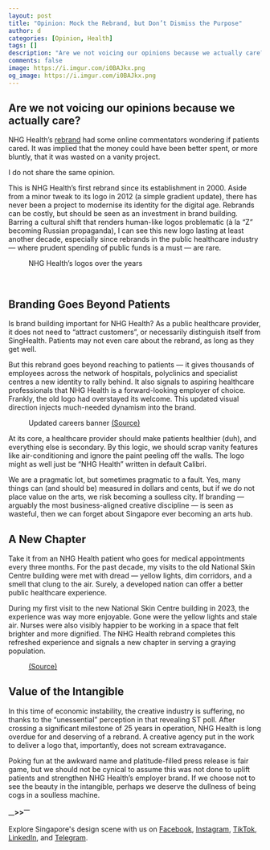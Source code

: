 ```yaml
---
layout: post
title: "Opinion: Mock the Rebrand, but Don’t Dismiss the Purpose"
author: d
categories: [Opinion, Health]
tags: []
description: "Are we not voicing our opinions because we actually care?"
comments: false
image: https://i.imgur.com/i0BAJkx.png
og_image: https://i.imgur.com/i0BAJkx.png
---
```


<h2>Are we not voicing our opinions because we actually care? </h2>

NHG Health’s <a href="https://www.designinsingapore.com/nhg-health-rebrand/" target="_blank">rebrand</a> had some online commentators wondering if patients cared. It was implied that the money could have been better spent, or more bluntly, that it was wasted on a vanity project.

I do not share the same opinion. 

This is NHG Health’s first rebrand since its establishment in 2000. Aside from a minor tweak to its logo in 2012 (a simple gradient update), there has never been a project to modernise its identity for the digital age. Rebrands can be costly, but should be seen as an investment in brand building. Barring a cultural shift that renders human-like logos problematic (à la “Z” becoming Russian propaganda), I can see this new logo lasting at least another decade, especially since rebrands in the public healthcare industry — where prudent spending of public funds is a must — are rare. 

<figure>
<img src="https://i.imgur.com/in4tX1U.png" alt="">
<figcaption>NHG Health’s logos over the years</figcaption>
</figure>
<br>
<h2>Branding Goes Beyond Patients </h2>
Is brand building important for NHG Health? As a public healthcare provider, it does not need to “attract customers”, or necessarily distinguish itself from SingHealth. Patients may not even care about the rebrand, as long as they get well. 

But this rebrand goes beyond reaching to patients — it gives thousands of employees across the network of hospitals, polyclinics and specialist centres a new identity to rally behind. It also signals to aspiring healthcare professionals that NHG Health is a forward-looking employer of choice. Frankly, the old logo had overstayed its welcome. This updated visual direction injects much-needed dynamism into the brand.

<figure>
<img src="https://i.imgur.com/9AFx2hs.jpg" alt="">
<figcaption>Updated careers banner <a href="https://corp.nhg.com.sg/Pages/default.aspx" target="_blank">(Source)</a></figcaption>
</figure>

At its core, a healthcare provider should make patients healthier (duh), and everything else is secondary. By this logic, we should scrap vanity features like air-conditioning and ignore the paint peeling off the walls. The logo might as well just be “NHG Health” written in default Calibri.

We are a pragmatic lot, but sometimes pragmatic to a fault. Yes, many things can (and should be) measured in dollars and cents, but if we do not place value on the arts, we risk becoming a soulless city. If branding — arguably the most business-aligned creative discipline — is seen as wasteful, then we can forget about Singapore ever becoming an arts hub. 

<h2>A New Chapter </h2>
Take it from an NHG Health patient who goes for medical appointments every three months. For the past decade, my visits to the old National Skin Centre building were met with dread — yellow lights, dim corridors, and a smell that clung to the air. Surely, a developed nation can offer a better public healthcare experience.

During my first visit to the new National Skin Centre building in 2023, the experience was way more enjoyable. Gone were the yellow lights and stale air. Nurses were also visibly happier to be working in a space that felt brighter and more dignified. The NHG Health rebrand completes this refreshed experience and signals a new chapter in serving a graying population. 

<figure>
<img src="https://i.imgur.com/4JeU8Ro.png" alt="">
<figcaption><a href="https://corp.nhg.com.sg/Pages/default.aspx" target="_blank">(Source)</a></figcaption>
</figure>

<h2>Value of the Intangible </h2>
In this time of economic instability, the creative industry is suffering, no thanks to the “unessential” perception in that revealing ST poll. After crossing a significant milestone of 25 years in operation, NHG Health is long overdue for and deserving of a rebrand. A creative agency put in the work to deliver a logo that, importantly, does not scream extravagance.

Poking fun at the awkward name and platitude-filled press release is fair game, but we should not be cynical to assume this was not done to uplift patients and strengthen NHG Health’s employer brand. If we choose not to see the beauty in the intangible, perhaps we deserve the dullness of being cogs in a soulless machine.  

<strong><sub>—</sub>><sub></sub>><sup>—</sup></strong>

Explore Singapore's design scene with us on <a href="https://www.facebook.com/DesignInSingapore" target="_blank" rel="noopener noreferrer">Facebook</a>, <a href="https://www.instagram.com/designinsingapore" target="_blank" rel="noopener noreferrer">Instagram</a>, <a href="https://www.tiktok.com/@designinsingapore" target="_blank" rel="noopener noreferrer">TikTok</a>, <a href="https://www.linkedin.com/company/designinsingapore" target="_blank" rel="noopener noreferrer">LinkedIn</a>, and <a href="https://t.me/designinsingapore" target="_blank" rel="noopener noreferrer">Telegram</a>. 
